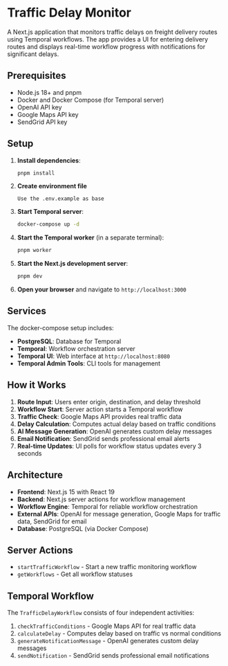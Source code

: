 # Traffic Delay Monitor

A Next.js application that monitors traffic delays on freight delivery routes using Temporal workflows. The app provides a UI for entering delivery routes and displays real-time workflow progress with notifications for significant delays.

## Prerequisites

- Node.js 18+ and pnpm
- Docker and Docker Compose (for Temporal server)
- OpenAI API key
- Google Maps API key
- SendGrid API key

## Setup

1. **Install dependencies**:
   ```bash
   pnpm install
   ```

2. **Create environment file**

   ```
   Use the .env.example as base
   ```

3. **Start Temporal server**:
   ```bash
   docker-compose up -d
   ```

4. **Start the Temporal worker** (in a separate terminal):
   ```bash
   pnpm worker
   ```

5. **Start the Next.js development server**:
   ```bash
   pnpm dev
   ```

6. **Open your browser** and navigate to `http://localhost:3000`

## Services

The docker-compose setup includes:
- **PostgreSQL**: Database for Temporal
- **Temporal**: Workflow orchestration server
- **Temporal UI**: Web interface at `http://localhost:8080`
- **Temporal Admin Tools**: CLI tools for management

## How it Works

1. **Route Input**: Users enter origin, destination, and delay threshold
2. **Workflow Start**: Server action starts a Temporal workflow
3. **Traffic Check**: Google Maps API provides real traffic data
4. **Delay Calculation**: Computes actual delay based on traffic conditions
5. **AI Message Generation**: OpenAI generates custom delay messages
6. **Email Notification**: SendGrid sends professional email alerts
7. **Real-time Updates**: UI polls for workflow status updates every 3 seconds

## Architecture

- **Frontend**: Next.js 15 with React 19
- **Backend**: Next.js server actions for workflow management
- **Workflow Engine**: Temporal for reliable workflow orchestration
- **External APIs**: OpenAI for message generation, Google Maps for traffic data, SendGrid for email
- **Database**: PostgreSQL (via Docker Compose)

## Server Actions

- `startTrafficWorkflow` - Start a new traffic monitoring workflow
- `getWorkflows` - Get all workflow statuses

## Temporal Workflow

The `TrafficDelayWorkflow` consists of four independent activities:

1. `checkTrafficConditions` - Google Maps API for real traffic data
2. `calculateDelay` - Computes delay based on traffic vs normal conditions
3. `generateNotificationMessage` - OpenAI generates custom delay messages
4. `sendNotification` - SendGrid sends professional email notifications

